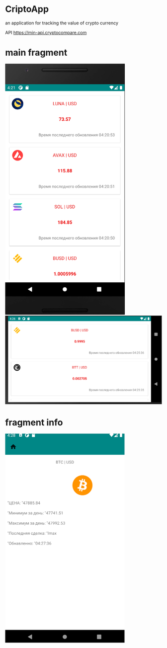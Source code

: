 # CriptoApp

an application for tracking the value of crypto currency

API https://min-api.cryptocompare.com



# main fragment

![Image alt](https://github.com/PrilepskiyAE/CriptoApp/blob/master/images/screen1.bmp)
![Image alt](https://github.com/PrilepskiyAE/CriptoApp/blob/master/images/screen2.bmp)

# fragment info

![Image alt](https://github.com/PrilepskiyAE/CriptoApp/blob/master/images/screen3.bmp)


